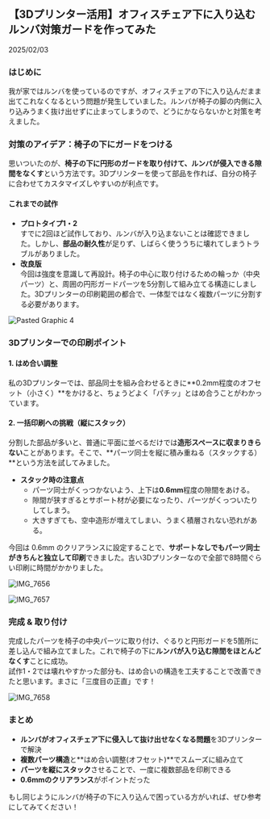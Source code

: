 ## 【3Dプリンター活用】オフィスチェア下に入り込むルンバ対策ガードを作ってみた

2025/02/03

### はじめに
我が家ではルンバを使っているのですが、オフィスチェアの下に入り込んだまま出てこれなくなるという問題が発生していました。ルンバが椅子の脚の内側に入り込みうまく抜け出せずに止まってしまうので、どうにかならないかと対策を考えました。

### 対策のアイデア：椅子の下にガードをつける
思いついたのが、**椅子の下に円形のガードを取り付けて、ルンバが侵入できる隙間をなくす**という方法です。3Dプリンターを使って部品を作れば、自分の椅子に合わせてカスタマイズしやすいのが利点です。

#### これまでの試作
- **プロトタイプ1・2**  
  すでに2回ほど試作しており、ルンバが入り込まないことは確認できました。しかし、**部品の耐久性**が足りず、しばらく使ううちに壊れてしまうトラブルがありました。  
- **改良版**  
  今回は強度を意識して再設計。椅子の中心に取り付けるための輪っか（中央パーツ）と、周囲の円形ガードパーツを5分割して組み立てる構造にしました。3Dプリンターの印刷範囲の都合で、一体型ではなく複数パーツに分割する必要があります。

![Pasted Graphic 4](https://github.com/user-attachments/assets/3954fd87-d236-4336-a663-60fb945b81f3)

### 3Dプリンターでの印刷ポイント
#### 1. はめ合い調整
私の3Dプリンターでは、部品同士を組み合わせるときに**0.2mm程度のオフセット（小さく）**をかけると、ちょうどよく「パチッ」とはめ合うことがわかっています。  

#### 2. 一括印刷への挑戦（縦にスタック）
分割した部品が多いと、普通に平面に並べるだけでは**造形スペースに収まりきらない**ことがあります。そこで、**パーツ同士を縦に積み重ねる（スタックする）**という方法を試してみました。  
- **スタック時の注意点**  
  - パーツ同士がくっつかないよう、上下は**0.6mm**程度の隙間をあける。  
  - 隙間が狭すぎるとサポート材が必要になったり、パーツがくっついたりしてしまう。  
  - 大きすぎても、空中造形が増えてしまい、うまく積層されない恐れがある。  

今回は 0.6mm のクリアランスに設定することで、**サポートなしでもパーツ同士がきちんと独立して印刷**できました。古い3Dプリンターなので全部で8時間ぐらい印刷に時間がかかりました。

![IMG_7656](https://github.com/user-attachments/assets/715bfc19-b906-47bd-81c6-638faa989e63)

![IMG_7657](https://github.com/user-attachments/assets/ad61ce75-ecc0-4ac3-93df-1ea0bb7d3832)

### 完成 & 取り付け
完成したパーツを椅子の中央パーツに取り付け、ぐるりと円形ガードを5箇所に差し込んで組み立てました。これで椅子の下に**ルンバが入り込む隙間をほとんどなくす**ことに成功。  
試作1・2では壊れやすかった部分も、はめ合いの構造を工夫することで改善できたと思います。まさに「三度目の正直」です！

![IMG_7658](https://github.com/user-attachments/assets/515762b9-042a-4285-8714-658be4db3d90)

### まとめ
- **ルンバがオフィスチェア下に侵入して抜け出せなくなる問題**を3Dプリンターで解決  
- **複数パーツ構造**と**はめ合い調整(オフセット)**でスムーズに組み立て  
- **パーツを縦にスタック**させることで、一度に複数部品を印刷できる  
- **0.6mmのクリアランス**がポイントだった  

もし同じようにルンバが椅子の下に入り込んで困っている方がいれば、ぜひ参考にしてみてください！

